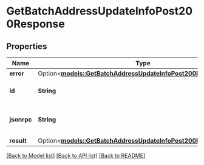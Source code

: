 # GetBatchAddressUpdateInfoPost200Response

## Properties

Name | Type | Description | Notes
------------ | ------------- | ------------- | -------------
**error** | Option<[**models::GetBatchAddressUpdateInfoPost200ResponseError**](_getBatchAddressUpdateInfo_post_200_response_error.md)> |  | [optional]
**id** | **String** | An ID to identify the response. | 
**jsonrpc** | **String** | The version of the JSON-RPC protocol. | 
**result** | Option<[**models::GetBatchAddressUpdateInfoPost200ResponseResult**](_getBatchAddressUpdateInfo_post_200_response_result.md)> |  | [optional]

[[Back to Model list]](../README.md#documentation-for-models) [[Back to API list]](../README.md#documentation-for-api-endpoints) [[Back to README]](../README.md)



